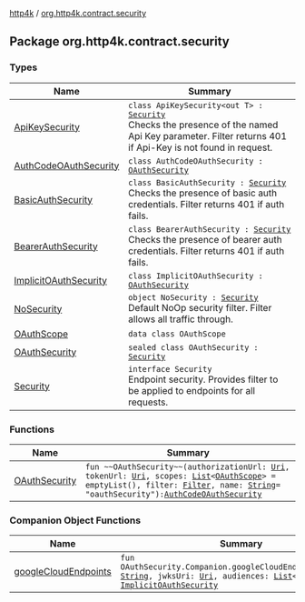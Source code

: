 [http4k](../index.md) / [org.http4k.contract.security](./index.md)

## Package org.http4k.contract.security

### Types

| Name | Summary |
|---|---|
| [ApiKeySecurity](-api-key-security/index.md) | `class ApiKeySecurity<out T> : `[`Security`](-security/index.md)<br>Checks the presence of the named Api Key parameter. Filter returns 401 if Api-Key is not found in request. |
| [AuthCodeOAuthSecurity](-auth-code-o-auth-security/index.md) | `class AuthCodeOAuthSecurity : `[`OAuthSecurity`](-o-auth-security/index.md) |
| [BasicAuthSecurity](-basic-auth-security/index.md) | `class BasicAuthSecurity : `[`Security`](-security/index.md)<br>Checks the presence of basic auth credentials. Filter returns 401 if auth fails. |
| [BearerAuthSecurity](-bearer-auth-security/index.md) | `class BearerAuthSecurity : `[`Security`](-security/index.md)<br>Checks the presence of bearer auth credentials. Filter returns 401 if auth fails. |
| [ImplicitOAuthSecurity](-implicit-o-auth-security/index.md) | `class ImplicitOAuthSecurity : `[`OAuthSecurity`](-o-auth-security/index.md) |
| [NoSecurity](-no-security/index.md) | `object NoSecurity : `[`Security`](-security/index.md)<br>Default NoOp security filter. Filter allows all traffic through. |
| [OAuthScope](-o-auth-scope/index.md) | `data class OAuthScope` |
| [OAuthSecurity](-o-auth-security/index.md) | `sealed class OAuthSecurity : `[`Security`](-security/index.md) |
| [Security](-security/index.md) | `interface Security`<br>Endpoint security. Provides filter to be applied to endpoints for all requests. |

### Functions

| Name | Summary |
|---|---|
| [OAuthSecurity](-o-auth-security.md) | `fun ~~OAuthSecurity~~(authorizationUrl: `[`Uri`](../org.http4k.core/-uri/index.md)`, tokenUrl: `[`Uri`](../org.http4k.core/-uri/index.md)`, scopes: `[`List`](https://kotlinlang.org/api/latest/jvm/stdlib/kotlin.collections/-list/index.html)`<`[`OAuthScope`](-o-auth-scope/index.md)`> = emptyList(), filter: `[`Filter`](../org.http4k.core/-filter/index.md)`, name: `[`String`](https://kotlinlang.org/api/latest/jvm/stdlib/kotlin/-string/index.html)` = "oauthSecurity"): `[`AuthCodeOAuthSecurity`](-auth-code-o-auth-security/index.md) |

### Companion Object Functions

| Name | Summary |
|---|---|
| [googleCloudEndpoints](google-cloud-endpoints.md) | `fun OAuthSecurity.Companion.googleCloudEndpoints(issuer: `[`String`](https://kotlinlang.org/api/latest/jvm/stdlib/kotlin/-string/index.html)`, jwksUri: `[`Uri`](../org.http4k.core/-uri/index.md)`, audiences: `[`List`](https://kotlinlang.org/api/latest/jvm/stdlib/kotlin.collections/-list/index.html)`<`[`String`](https://kotlinlang.org/api/latest/jvm/stdlib/kotlin/-string/index.html)`>): `[`ImplicitOAuthSecurity`](-implicit-o-auth-security/index.md) |
